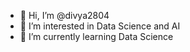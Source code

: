 - 👋 Hi, I’m @divya2804
- 👀 I’m interested in Data Science and AI
- 🌱 I’m currently learning Data Science

<!---
divya2804/divya2804 is a ✨ special ✨ repository because its `README.md` (this file) appears on your GitHub profile.
You can click the Preview link to take a look at your changes.
--->
